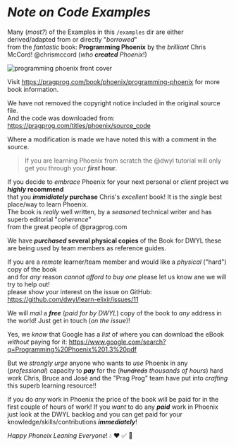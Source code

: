 # _Note on Code Examples_

Many (_most?_) of the Examples in this `/examples` dir
are either derived/adapted from or directly "_borrowed_" <br />
from the _fantastic_ book:
**Programming Phoenix** by the _brilliant_ Chris McCord! @chrismccord
(_who **created** Phoenix_!)

![programming phoenix front cover](https://cloud.githubusercontent.com/assets/194400/22643576/0743d702-ec57-11e6-922a-e4453ad98e4e.jpg)

Visit https://pragprog.com/book/phoenix/programming-phoenix
for more book information.

We have not removed the copyright notice included in
the original source file. <br />
And the code was downloaded from:
https://pragprog.com/titles/phoenix/source_code

Where a modification is made we have noted this with a comment in the source.

> If you are learning Phoenix from scratch the @dwyl tutorial will
only get you through your **_first_ hour**.

If you decide to _embrace_ Phoenix
for your next personal or _client_
project we **_highly_ recommend** <br />
that you **_immidiately_ purchase** Chris's _excellent_ book!
It is the _single_ best place/way to learn Phoenix. <br />
The book is _really_ well written, by a _seasoned_ technical writer
and has superb editorial "_coherence_" <br />
from the great people of @pragprog.com

We have **_purchased_ several physical copies** of the Book for DWYL
these are being used by team members as reference guides.

If you are a _remote_ learner/team member and would like a _physical_
("hard") copy of the book <br />
and for _any_ reason _cannot afford to buy one_ please let us know
ane we will try to help out!<br />
please show your interest on
the issue on GitHub: https://github.com/dwyl/learn-elixir/issues/11

We will _mail_ a ***free*** (_paid for by DWYL_) copy of the book
to _any_ address in the world! Just get in touch (_on the issue_)!

Yes, we _know_ that Google has a _list_ of where you can download
the eBook _without_ paying for it:
https://www.google.com/search?q=Programming%20Phoenix%201.3%20pdf

But we _strongly urge_ anyone who wants to _use_ Phoenix in any
(_professional_) capacity to ***pay*** for the
(_~~hundreds~~ thousands of hours_) hard work Chris, Bruce and José
and the "Prag Prog" team have put
into _crafting_ this superb learning resource!!

If you do _any_ work in Phoenix the price of the book will be paid for
in the first couple of hours of work!
If you _want_ to do any ***paid*** work in Phoenix
just look at the DWYL backlog and you can get paid
for your knowledge/skills/contributions ***immediately***!

_Happy Phoneix Leaning Everyone_! :droplet: :heart: :white_check_mark: :rocket:
